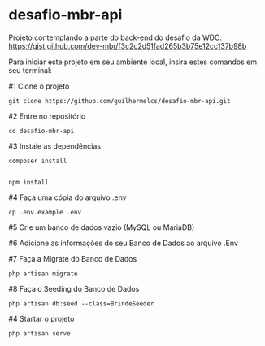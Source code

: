 # desafio-mbr-api

Projeto contemplando a parte do back-end do desafio da WDC: https://gist.github.com/dev-mbr/f3c2c2d51fad265b3b75e12cc137b98b

Para iniciar este projeto em seu ambiente local, insira estes comandos em seu terminal:

#1 Clone o projeto
    
    git clone https://github.com/guilhermelcs/desafio-mbr-api.git
  
#2 Entre no repositório
   
    cd desafio-mbr-api
  
#3 Instale as dependências
    
    composer install
    
    
    npm install

#4 Faça uma cópia do arquivo .env
    
    cp .env.example .env
    
#5 Crie um banco de dados vazio (MySQL ou MariaDB)

#6 Adicione as informações do seu Banco de Dados ao arquivo .Env

#7 Faça a Migrate do Banco de Dados
    
    php artisan migrate
    
#8 Faça o Seeding do Banco de Dados

    php artisan db:seed --class=BrindeSeeder
 
#4 Startar o projeto
    
    php artisan serve
